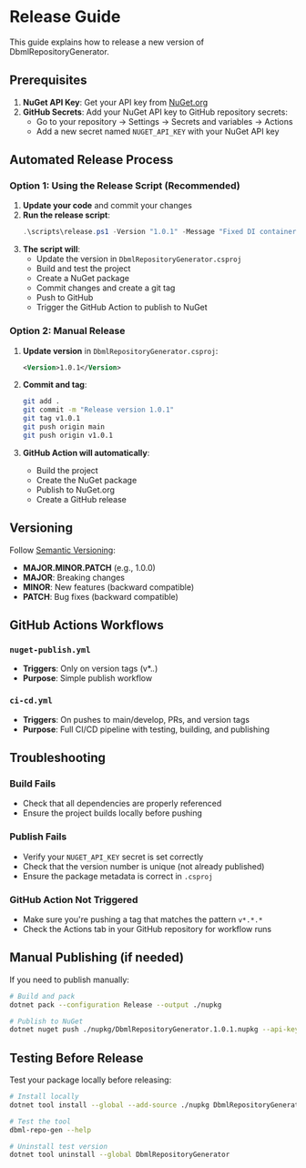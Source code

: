 # Release Guide

This guide explains how to release a new version of DbmlRepositoryGenerator.

## Prerequisites

1. **NuGet API Key**: Get your API key from [NuGet.org](https://www.nuget.org/account/apikeys)
2. **GitHub Secrets**: Add your NuGet API key to GitHub repository secrets:
   - Go to your repository → Settings → Secrets and variables → Actions
   - Add a new secret named `NUGET_API_KEY` with your NuGet API key

## Automated Release Process

### Option 1: Using the Release Script (Recommended)

1. **Update your code** and commit your changes
2. **Run the release script**:
   ```powershell
   .\scripts\release.ps1 -Version "1.0.1" -Message "Fixed DI container issue"
   ```
3. **The script will**:
   - Update the version in `DbmlRepositoryGenerator.csproj`
   - Build and test the project
   - Create a NuGet package
   - Commit changes and create a git tag
   - Push to GitHub
   - Trigger the GitHub Action to publish to NuGet

### Option 2: Manual Release

1. **Update version** in `DbmlRepositoryGenerator.csproj`:
   ```xml
   <Version>1.0.1</Version>
   ```

2. **Commit and tag**:
   ```bash
   git add .
   git commit -m "Release version 1.0.1"
   git tag v1.0.1
   git push origin main
   git push origin v1.0.1
   ```

3. **GitHub Action will automatically**:
   - Build the project
   - Create the NuGet package
   - Publish to NuGet.org
   - Create a GitHub release

## Versioning

Follow [Semantic Versioning](https://semver.org/):
- **MAJOR.MINOR.PATCH** (e.g., 1.0.0)
- **MAJOR**: Breaking changes
- **MINOR**: New features (backward compatible)
- **PATCH**: Bug fixes (backward compatible)

## GitHub Actions Workflows

### `nuget-publish.yml`
- **Triggers**: Only on version tags (v*.*.*)
- **Purpose**: Simple publish workflow

### `ci-cd.yml`
- **Triggers**: On pushes to main/develop, PRs, and version tags
- **Purpose**: Full CI/CD pipeline with testing, building, and publishing

## Troubleshooting

### Build Fails
- Check that all dependencies are properly referenced
- Ensure the project builds locally before pushing

### Publish Fails
- Verify your `NUGET_API_KEY` secret is set correctly
- Check that the version number is unique (not already published)
- Ensure the package metadata is correct in `.csproj`

### GitHub Action Not Triggered
- Make sure you're pushing a tag that matches the pattern `v*.*.*`
- Check the Actions tab in your GitHub repository for workflow runs

## Manual Publishing (if needed)

If you need to publish manually:

```bash
# Build and pack
dotnet pack --configuration Release --output ./nupkg

# Publish to NuGet
dotnet nuget push ./nupkg/DbmlRepositoryGenerator.1.0.1.nupkg --api-key YOUR_API_KEY --source https://api.nuget.org/v3/index.json
```

## Testing Before Release

Test your package locally before releasing:

```bash
# Install locally
dotnet tool install --global --add-source ./nupkg DbmlRepositoryGenerator

# Test the tool
dbml-repo-gen --help

# Uninstall test version
dotnet tool uninstall --global DbmlRepositoryGenerator
``` 